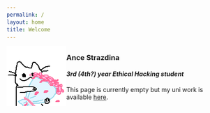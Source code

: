 ```yaml
---
permalink: /
layout: home
title: Welcome
---
```


<img align="left" src="./assets/images/placeholder.png">

##
### Ance Strazdina
#### *3rd (4th?) year Ethical Hacking student*
This page is currently empty but my uni work is available [here](https://antinatura.github.io/uni/).
